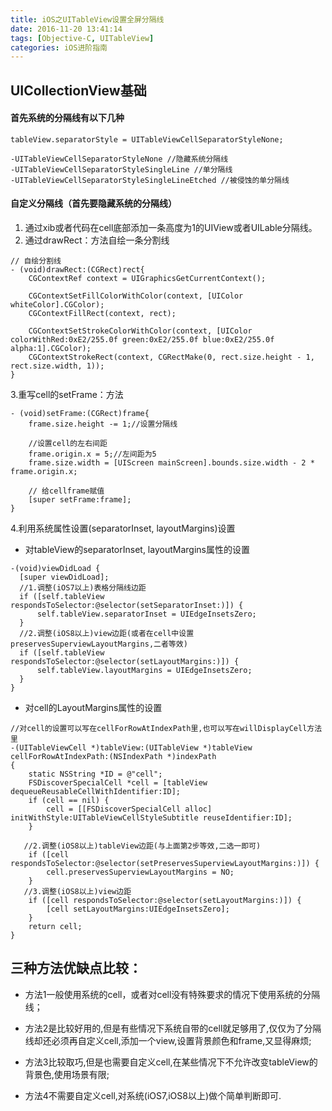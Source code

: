 ```yaml
---
title: iOS之UITableView设置全屏分隔线
date: 2016-11-20 13:41:14
tags: [Objective-C, UITableView]
categories: iOS进阶指南
---
```


## UICollectionView基础
#### 首先系统的分隔线有以下几种
```
tableView.separatorStyle = UITableViewCellSeparatorStyleNone;

-UITableViewCellSeparatorStyleNone //隐藏系统分隔线
-UITableViewCellSeparatorStyleSingleLine //单分隔线
-UITableViewCellSeparatorStyleSingleLineEtched //被侵蚀的单分隔线
```

<!-- more -->

#### 自定义分隔线（首先要隐藏系统的分隔线）
1. 通过xib或者代码在cell底部添加一条高度为1的UIView或者UILable分隔线。
2. 通过drawRect：方法自绘一条分割线

```
// 自绘分割线
- (void)drawRect:(CGRect)rect{
    CGContextRef context = UIGraphicsGetCurrentContext();

    CGContextSetFillColorWithColor(context, [UIColor whiteColor].CGColor);
    CGContextFillRect(context, rect);

    CGContextSetStrokeColorWithColor(context, [UIColor colorWithRed:0xE2/255.0f green:0xE2/255.0f blue:0xE2/255.0f alpha:1].CGColor);
    CGContextStrokeRect(context, CGRectMake(0, rect.size.height - 1, rect.size.width, 1));
}
```
3.重写cell的setFrame：方法
```
- (void)setFrame:(CGRect)frame{
    frame.size.height -= 1;//设置分隔线

    //设置cell的左右间距
    frame.origin.x = 5;//左间距为5
    frame.size.width = [UIScreen mainScreen].bounds.size.width - 2 * frame.origin.x;

    // 给cellframe赋值
    [super setFrame:frame];
}
```
4.利用系统属性设置(separatorInset, layoutMargins)设置
- 对tableView的separatorInset, layoutMargins属性的设置
```
-(void)viewDidLoad {
  [super viewDidLoad];
  //1.调整(iOS7以上)表格分隔线边距
  if ([self.tableView respondsToSelector:@selector(setSeparatorInset:)]) {
      self.tableView.separatorInset = UIEdgeInsetsZero;
  }
  //2.调整(iOS8以上)view边距(或者在cell中设置preservesSuperviewLayoutMargins,二者等效)
  if ([self.tableView respondsToSelector:@selector(setLayoutMargins:)]) {
      self.tableView.layoutMargins = UIEdgeInsetsZero;
  }
}
```
- 对cell的LayoutMargins属性的设置
```
//对cell的设置可以写在cellForRowAtIndexPath里,也可以写在willDisplayCell方法里
-(UITableViewCell *)tableView:(UITableView *)tableView cellForRowAtIndexPath:(NSIndexPath *)indexPath
{
    static NSString *ID = @"cell";
    FSDiscoverSpecialCell *cell = [tableView dequeueReusableCellWithIdentifier:ID];
    if (cell == nil) {
        cell = [[FSDiscoverSpecialCell alloc] initWithStyle:UITableViewCellStyleSubtitle reuseIdentifier:ID];
    }

   //2.调整(iOS8以上)tableView边距(与上面第2步等效,二选一即可)
    if ([cell respondsToSelector:@selector(setPreservesSuperviewLayoutMargins:)]) {
        cell.preservesSuperviewLayoutMargins = NO;
    }
   //3.调整(iOS8以上)view边距
    if ([cell respondsToSelector:@selector(setLayoutMargins:)]) {
        [cell setLayoutMargins:UIEdgeInsetsZero];
    }
    return cell;
}
```

## 三种方法优缺点比较：

- 方法1一般使用系统的cell，或者对cell没有特殊要求的情况下使用系统的分隔线；

- 方法2是比较好用的,但是有些情况下系统自带的cell就足够用了,仅仅为了分隔线却还必须再自定义cell,添加一个view,设置背景颜色和frame,又显得麻烦;

- 方法3比较取巧,但是也需要自定义cell,在某些情况下不允许改变tableView的背景色,使用场景有限;

- 方法4不需要自定义cell,对系统(iOS7,iOS8以上)做个简单判断即可.
